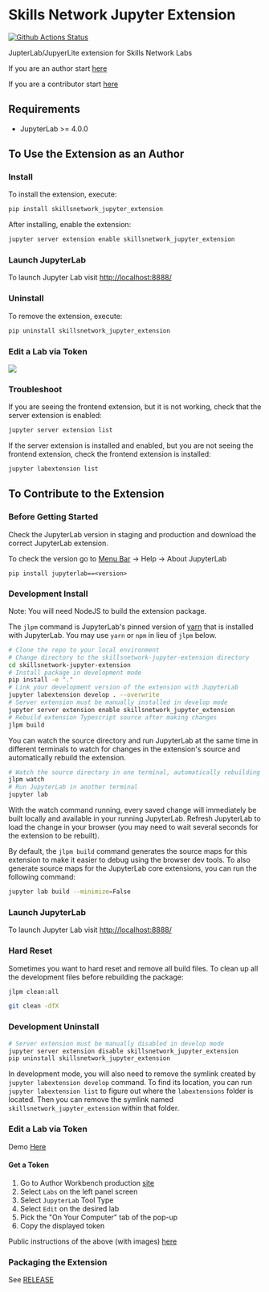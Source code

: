 # Skills Network Jupyter Extension

[![Github Actions Status](https://github.com/ibm-skills-network/skillsnetwork-jupyter-extension/actions/workflows/build.yml/badge.svg)](https://github.com/ibm-skills-network/skillsnetwork-jupyter-extension/actions/workflows/build.yml)

JupterLab/JupyerLite extension for Skills Network Labs

If you are an author start [here](#to-use-the-extension-as-an-author)

If you are a contributor start [here](#to-contribute-to-the-extension)

## Requirements

- JupyterLab >= 4.0.0

## To Use the Extension as an Author

### Install

To install the extension, execute:

```bash
pip install skillsnetwork_jupyter_extension
```

After installing, enable the extension:

```bash
jupyter server extension enable skillsnetwork_jupyter_extension
```

### Launch JupyterLab

To launch Jupyter Lab visit [http://localhost:8888/](http://localhost:8888/)

### Uninstall

To remove the extension, execute:

```bash
pip uninstall skillsnetwork_jupyter_extension
```

### Edit a Lab via Token

![](/static/extension_demo.gif)

### Troubleshoot

If you are seeing the frontend extension, but it is not working, check
that the server extension is enabled:

```bash
jupyter server extension list
```

If the server extension is installed and enabled, but you are not seeing
the frontend extension, check the frontend extension is installed:

```bash
jupyter labextension list
```

## To Contribute to the Extension

### Before Getting Started

Check the JupyterLab version in staging and production and download the correct JupyterLab extension.

To check the version go to [Menu Bar]([https://jupyterlab.readthedocs.io/en/stable/user/interface.html#menu-bar]) -> Help -> About JupyterLab

```
pip install jupyterlab==<version>
```

### Development Install

Note: You will need NodeJS to build the extension package.

The `jlpm` command is JupyterLab's pinned version of
[yarn](https://yarnpkg.com/) that is installed with JupyterLab. You may use
`yarn` or `npm` in lieu of `jlpm` below.

```bash
# Clone the repo to your local environment
# Change directory to the skillsnetwork-jupyter-extension directory
cd skillsnetwork-jupyter-extension
# Install package in development mode
pip install -e "."
# Link your development version of the extension with JupyterLab
jupyter labextension develop . --overwrite
# Server extension must be manually installed in develop mode
jupyter server extension enable skillsnetwork_jupyter_extension
# Rebuild extension Typescript source after making changes
jlpm build
```

You can watch the source directory and run JupyterLab at the same time in different terminals to watch for changes in the extension's source and automatically rebuild the extension.

```bash
# Watch the source directory in one terminal, automatically rebuilding when needed
jlpm watch
# Run JupyterLab in another terminal
jupyter lab
```

With the watch command running, every saved change will immediately be built locally and available in your running JupyterLab. Refresh JupyterLab to load the change in your browser (you may need to wait several seconds for the extension to be rebuilt).

By default, the `jlpm build` command generates the source maps for this extension to make it easier to debug using the browser dev tools. To also generate source maps for the JupyterLab core extensions, you can run the following command:

```bash
jupyter lab build --minimize=False
```

### Launch JupyterLab

To launch Jupyter Lab visit [http://localhost:8888/](http://localhost:8888/)

### Hard Reset

Sometimes you want to hard reset and remove all build files. To clean up all the development files before rebuilding the package:

```bash
jlpm clean:all
```

```bash
git clean -dfX
```

### Development Uninstall

```bash
# Server extension must be manually disabled in develop mode
jupyter server extension disable skillsnetwork_jupyter_extension
pip uninstall skillsnetwork_jupyter_extension
```

In development mode, you will also need to remove the symlink created by `jupyter labextension develop`
command. To find its location, you can run `jupyter labextension list` to figure out where the `labextensions`
folder is located. Then you can remove the symlink named `skillsnetwork_jupyter_extension` within that folder.

### Edit a Lab via Token

Demo [Here](#edit-a-lab-via-token)

#### Get a Token

1. Go to Author Workbench production [site](https://author.skills.network/)
2. Select `Labs` on the left panel screen
3. Select `JupyterLab` Tool Type
4. Select `Edit` on the desired lab
5. Pick the "On Your Computer" tab of the pop-up
6. Copy the displayed token

Public instructions of the above (with images) [here](https://author.skills.network/docs/labs/edit-jupyterlab-instructions-computer/#editing-using-a-local-installation-of-jupyterlab)

### Packaging the Extension

See [RELEASE](RELEASE.md)

